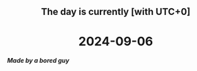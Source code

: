 <h2 align=center>The day is currently [with UTC+0]</h2>
<h1 align=center><!--TIME BEGIN-->2024-09-06<!--TIME END--></h1>
<h5>Made by a bored guy</h5>
